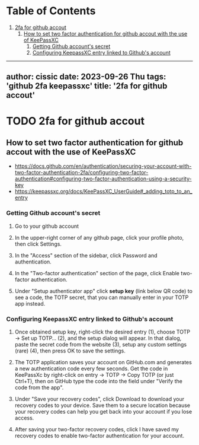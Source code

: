 
# Table of Contents

1.  [2fa for github accout](#org5dd76e3)
    1.  [How to set two factor authentication for github accout with the use of KeePassXC](#orge67853b)
        1.  [Getting Github account's secret](#org7eaffe0)
        2.  [Configuring KeepassXC entry linked to Github's account](#orgc02f4fc)

---
author: cissic
date: 2023-09-26 Thu
tags: 'github 2fa keepassxc'
title: '2fa for github accout'
---


<a id="org5dd76e3"></a>

# TODO 2fa for github accout


<a id="orge67853b"></a>

## How to set two factor authentication for github accout with the use of KeePassXC

-   <https://docs.github.com/en/authentication/securing-your-account-with-two-factor-authentication-2fa/configuring-two-factor-authentication#configuring-two-factor-authentication-using-a-security-key>
-   <https://keepassxc.org/docs/KeePassXC_UserGuide#_adding_totp_to_an_entry>


<a id="org7eaffe0"></a>

### Getting Github account's secret

1.  Go to your github account

2.  In the upper-right corner of any github  page, click your profile photo, then click Settings.

3.  In the "Access" section of the sidebar, click  Password and authentication.

4.  In the "Two-factor authentication" section of the page, click Enable two-factor authentication.

5.  Under "Setup authenticator app" click **setup key** (link below QR code) to see a code, the TOTP secret, that you can manually enter in your TOTP app instead.


<a id="orgc02f4fc"></a>

### Configuring KeepassXC entry linked to Github's account

1.  Once obtained setup key, right-click the desired entry (1), choose TOTP → Set up TOTP…​ (2), and the setup dialog will appear. In that dialog, paste the secret code from the website (3), setup any custom settings (rare) (4), then press OK to save the settings.

2.  The TOTP application saves your account on GitHub.com and generates a new authentication code every few seconds. Get the code in KeePassXc by right-click on entry -> TOTP -> Copy TOTP (or just Ctrl+T), then on GitHub type the code into the field under "Verify the code from the app".

3.  Under "Save your recovery codes", click Download to download your recovery codes to your device. Save them to a secure location because your recovery codes can help you get back into your account if you lose access.

4.  After saving your two-factor recovery codes, click I have saved my recovery codes to enable two-factor authentication for your account.

